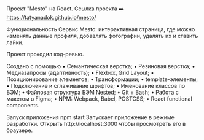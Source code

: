 Проект "Меsto" на React.
Ссылка проекта ➡️ https://tatyanadok.github.io/mesto/

Функциональность
Сервис Mesto: интерактивная страница, где можно изменять данные профиля, добавлять фотографии, удалять их и ставить лайки.

Проект проходил код-ревью.

Создано с помощью
• Семантическая верстка;
• Резиновая верстка;
• Медиазапросы (адаптивность);
• Flexbox, Grid Layout;
• Позиционирование элементов;
• Трансформации;
• template-элементы;
• Подключение и сглаживание шрифтов;
• Именование классов по БЭМ;
• Файловая структура БЭМ Nested;
• Git + Bash;
• Работа с макетом в Figma;
• NPM: Webpack, Babel, POSTCSS;
• React functional components.

Запуск приложения
npm start
Запускает приложение в режиме разработки. Открыть http://localhost:3000 чтобы просмотреть его в браузере.
